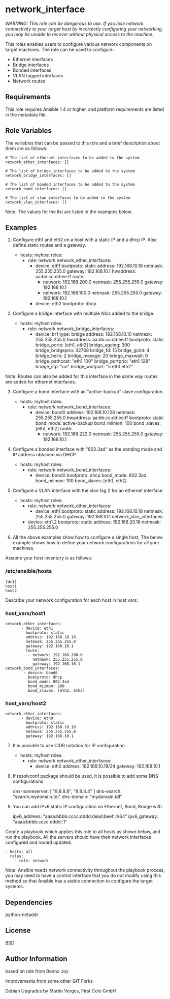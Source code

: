 network_interface
=================

_WARNING: This role can be dangerous to use. If you lose network connectivity
to your target host by incorrectly configuring your networking, you may be
unable to recover without physical access to the machine._

This roles enables users to configure various network components on target
machines. The role can be used to configure:

- Ethernet interfaces
- Bridge interfaces
- Bonded interfaces
- VLAN tagged interfaces
- Network routes

Requirements
------------

This role requires Ansible 1.4 or higher, and platform requirements are listed
in the metadata file.

Role Variables
--------------

The variables that can be passed to this role and a brief description about
them are as follows:

    # The list of ethernet interfaces to be added to the system
    network_ether_interfaces: []

    # The list of bridge interfaces to be added to the system
    network_bridge_interfaces: []

    # The list of bonded interfaces to be added to the system
    network_bond_interfaces: []

    # The list of vlan interfaces to be added to the system
    network_vlan_interfaces: []

Note: The values for the list are listed in the examples below.

Examples
--------

1) Configure eth1 and eth2 on a host with a static IP and a dhcp IP. Also
define static routes and a gateway.

    - hosts: myhost
      roles:
        - role: network
          network_ether_interfaces:
           - device: eth1
             bootproto: static
             address: 192.168.10.18
             netmask: 255.255.255.0
             gateway: 192.168.10.1
              hwaddress: aa:bb:cc:dd:ee:ff
             route:
              - network: 192.168.200.0
                netmask: 255.255.255.0
                gateway: 192.168.10.1
              - network: 192.168.100.0
                netmask: 255.255.255.0
                gateway: 192.168.10.1
           - device: eth2
             bootproto: dhcp

2) Configure a bridge interface with multiple NIcs added to the bridge.

    - hosts: myhost
      roles:
        - role: network
          network_bridge_interfaces:
           -  device: br1
              type: bridge
              address: 192.168.10.10
              netmask: 255.255.255.0
              hwaddress: aa:bb:cc:dd:ee:ff
              bootproto: static
              bridge_ports: [eth1, eth2]
              bridge_ageing: 300 
              bridge_bridgeprio: 32768
              bridge_fd: 15
              bridge_gcint: 4
              bridge_hello: 2
              bridge_maxage: 20
              bridge_maxwait: 0
              bridge_pathcost: "eth1 100"
              bridge_portprio: "eth1 128"
              bridge_stp: "on"
              bridge_waitport: "5 eth1 eth2"

Note: Routes can also be added for this interface in the same way routes are
added for ethernet interfaces.

3) Configure a bond interface with an "active-backup" slave configuration.

    - hosts: myhost
      roles:
        - role: network
          network_bond_interfaces:
            - device: bond0
              address: 192.168.10.128
              netmask: 255.255.255.0
              hwaddress: aa:bb:cc:dd:ee:ff
              bootproto: static
              bond_mode: active-backup
              bond_miimon: 100
              bond_slaves: [eth1, eth2]
              route:
              - network: 192.168.222.0
                netmask: 255.255.255.0
                gateway: 192.168.10.1

4) Configure a bonded interface with "802.3ad" as the bonding mode and IP
address obtained via DHCP.

    - hosts: myhost
      roles:
        - role: network
          network_bond_interfaces:
            - device: bond0
              bootproto: dhcp
              bond_mode: 802.3ad
              bond_miimon: 100
              bond_slaves: [eth1, eth2]

5) Configure a VLAN interface with the vlan tag 2 for an ethernet interface

    - hosts: myhost
      roles:
        - role: network
          network_ether_interfaces:
           - device: eth1
             bootproto: static
             address: 192.168.10.18
             netmask: 255.255.255.0
             gateway: 192.168.10.1
          network_vlan_interfaces:
	   - device: eth1.2
	     bootproto: static
	     address: 192.168.20.18
	     netmask: 255.255.255.0

6) All the above examples show how to configure a single host, The below
example shows how to define your network configurations for all your machines.

Assume your host inventory is as follows:

### /etc/ansible/hosts

    [dc1]
    host1
    host2

Describe your network configuration for each host in host vars:

### host_vars/host1

    network_ether_interfaces:
           - device: eth1
             bootproto: static
             address: 192.168.10.18
             netmask: 255.255.255.0
             gateway: 192.168.10.1
             route:
              - network: 192.168.200.0
                netmask: 255.255.255.0
                gateway: 192.168.10.1
    network_bond_interfaces:
            - device: bond0
              bootproto: dhcp
              bond_mode: 802.3ad
              bond_miimon: 100
              bond_slaves: [eth2, eth3]

### host_vars/host2

    network_ether_interfaces:
           - device: eth0
             bootproto: static
             address: 192.168.10.18
             netmask: 255.255.255.0
             gateway: 192.168.10.1

7) It is possible to use CIDR notation for IP configuration

    - hosts: myhost
      roles:
        - role: network
          network_ether_interfaces:
           - device: eth0
             address: 192.168.10.18/24
             gateway: 192.168.10.1

8) If resolvconf package should be used, it is possible to add some DNS configurations

      dns-nameserver: [ "8.8.8.8", "8.8.4.4" ]
      dns-search: "search.mydomain.tdl"
      dns-domain: "mydomain.tdl"

9) You can add IPv6 static IP configuration on Ethernet, Bond, Bridge with

      ipv6_address: "aaaa:bbbb:cccc:dddd:dead:beef::1/64"
      ipv6_gateway: "aaaa:bbbb:cccc:dddd::1"


Create a playbook which applies this role to all hosts as shown below, and run
the playbook. All the servers should have their network interfaces configured
and routed updated.

    - hosts: all
      roles:
        - role: network

Note: Ansible needs network connectivity throughout the playbook process, you
may need to have a control interface that you do *not* modify using this
method so that Ansible has a stable connection to configure the target
systems.


Dependencies
------------

python-netaddr

License
-------

BSD

Author Information
------------------

based on role from Benno Joy

Improvements from some other GIT Forks

Debian Upgrades by Martin Verges, First Colo GmbH

